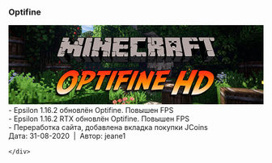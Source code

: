 <!DOCTYPE html>
<html>
<head>
    <meta charset="utf-8">
    <title>JCraft | Minecaft Poject</title>
    <link rel="stylesheet" type="text/css" href="assets/css/styles.css">
</head>
<body>
    <?php include('header.php') ?>
    <div id="content">
        <div id="left">
            <div class="news">
                <div class="header"><h3>Optifine</h3></div>
                <div class="content">
                   <img src="img\news3.jpg" alt="">
                    - Epsilon 1.16.2 обновлён Optifine. Повышен FPS<br>
					- Epsilon 1.16.2 RTX обновлён Optifine. Повышен FPS<br>
					- Переработка сайта, добавлена вкладка покупки JCoins
                </div>
                <div class="footer">
                    <span>Дата: <span class="red">31-08-2020</span>  |  Автор: <span class="red">jeane1</span>
                    <a href="https://vk.com/jcraft" class="nw3"></a>
                </div>
            </div>
        </div>
        <div id="right">
            <?php include('online_stats.php') ?>
        </div>
    </div>    
    <div id="footer">
        
    </div>
</body>
</html>
